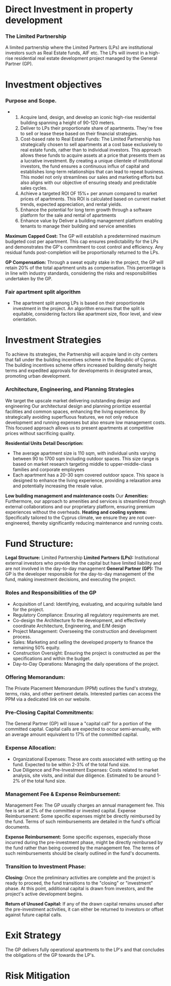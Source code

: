 # Direct Investment in property development

### The Limited Partnership
A limited partnership where the Limited Partners (LPs) are institutional investors such as Real Estate funds, AIF etc. The LPs will invest in a high-rise residential real estate development project managed by the General Partner (GP). 

# Investment objectives
### Purpose and Scope. 
* 1. Acquire land, design, and develop an iconic high-rise residential building spanning a height of 90-120 meters.
  2.  Deliver to LPs their proportionate share of apartments. They're free to sell or lease these based on their financial strategies.
  3. Cost-based rate to Real Estate Funds: The Limited Partnership has strategically chosen to sell apartments at a cost base exclusively to real estate funds, rather than to individual investors. This approach allows these funds to acquire assets at a price that presents them as a lucrative investment. By creating a unique clientele of institutional investors, the fund ensures a continuous influx of capital and establishes long-term relationships that can lead to repeat business. This model not only streamlines our sales and marketing efforts but also aligns with our objective of ensuring steady and predictable sales cycles.
  4. Achieve a targeted ROI OF 15%+ per annum compared to market prices of apartments. This ROI is calculated based on current market trends, expected appreciation, and rental yields.
  5. Enhance the potential for long term growth through a software platform for the sale and rental of apartments
  6. Enhance value by Deliver a building management platform enabling tenants to manage their building and service amenities

**Maximum Capped Cost:** The GP will establish a predetermined maximum budgeted cost per apartment. This cap ensures predictability for the LPs and demonstrates the GP's commitment to cost control and efficiency. Any residual funds post-completion will be proportionally returned to the LPs.

**GP Compensation:** Through a sweat equity stake in the project, the GP will retain 20% of the total apartment units as compensation. This percentage is in line with industry standards, considering the risks and responsibilities undertaken by the GP.

### Fair apartment split algorithm
* The apartment split among LPs is based on their proportionate investment in the project. An algorithm ensures that the split is equitable, considering factors like apartment size, floor level, and view orientation.

# Investment Strategies
To achieve its strategies, the Partnership will acquire land in city centers that fall under the building incentives scheme in the Republic of Cyprus. The building incentives scheme offers increased building density height terms and expedited approvals for developments in designated areas, promoting urban development.

### Architecture, Engineering, and Planning Strategies
We target the upscale market delivering outstanding design and engineering
Our architectural design and planning prioritize essential facilities and common spaces, enhancing the living experience. By strategically avoiding superfluous features, we not only reduce development and running expenses but also ensure low management costs. This focused approach allows us to present apartments at competitive prices without sacrificing quality.

**Residential Units Detail Description:**
* The average apartment size is 110 sqm, with individual units varying between 90 to 1700 sqm including outdoor spaces. This size range is based on market research targeting middle to upper-middle-class families and corporate employees
* Each apartment has a 20-30 sqm covered outdoor space. This space is designed to enhance the living experience, providing a relaxation area and potentially increasing the resale value.

**Low building management and maintenance costs**
Our 
**Amenities:** Furthermore, our approach to amenities and services is streamlined through external collaborations and our proprietary platform, ensuring premium experiences without the overheads.
**Heating and cooling systems:** Specifically tailored to the Cyprus climate, we ensure they are not over-engineered, thereby significantly reducing maintenance and running costs.

# Fund Structure:
**Legal Structure:** Limited Partnership
**Limited Partners (LPs):** Institutional external investors who provide the the capital but have limited liability and are not involved in the day-to-day management
**General Partner (GP):** The GP is the developer responsible for the day-to-day management of the fund, making investment decisions, and executing the project.

### Roles and Responsibilities of the GP
* Acquisition of Land: Identifying, evaluating, and acquiring suitable land for the project.
* Regulatory Compliance: Ensuring all regulatory requirements are met.
* Co-design the Architecture fo the development, and effectively coordinate Architecture, Engineering, and E/M design
* Project Management: Overseeing the construction and development process.
* Sales: Marketing and selling the developed property to finance the remaining 50% equity.
* Construction Oversight: Ensuring the project is constructed as per the specifications and within the budget.
* Day-to-Day Operations: Managing the daily operations of the project.


### Offering Memorandum: 
The Private Placement Memorandum (PPM) outlines the fund's strategy, terms, risks, and other pertinent details. Interested parties can access the PPM via a dedicated link on our website.

### Pre-Closing Capital Commitments:
The General Partner (GP) will issue a "capital call" for a portion of the committed capital. Capital calls are expected to occur semi-annually, with an average amount equivalent to 17% of the committed capital.

### Expense Allocation:
* Organizational Expenses: These are costs associated with setting up the fund. Expected to be within 2-3% of the total fund size.
* Due Diligence and Pre-Investment Expenses: Costs related to market analysis, site visits, and initial due diligence. Estimated to be around 1-2% of the total fund size.

### Management Fee & Expense Reimbursement:
Management Fee: The GP usually charges an annual management fee. This fee is set at 2% of the committed or invested capital.
Expense Reimbursement: Some specific expenses might be directly reimbursed by the fund. Terms of such reimbursements are detailed in the fund's official documents.

**Expense Reimbursement:** Some specific expenses, especially those incurred during the pre-investment phase, might be directly reimbursed by the fund rather than being covered by the management fee. The terms of such reimbursements should be clearly outlined in the fund's documents.

### Transition to Investment Phase:
**Closing:** Once the preliminary activities are complete and the project is ready to proceed, the fund transitions to the "closing" or "investment" phase. At this point, additional capital is drawn from investors, and the project's active development begins.

**Return of Unused Capital:** If any of the drawn capital remains unused after the pre-investment activities, it can either be returned to investors or offset against future capital calls.


# Exit Strategy
The GP delivers fully operational apartments to the LP's and that concludes the obligations of the GP towards the LP's.



# Risk Mitigation
